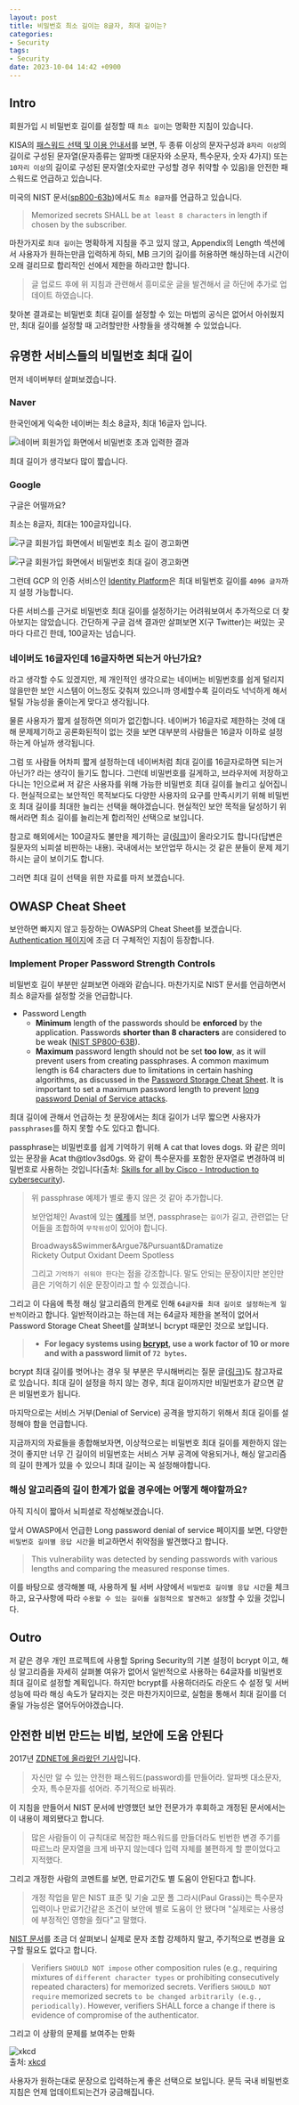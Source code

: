 ```yaml
---
layout: post
title: 비밀번호 최소 길이는 8글자, 최대 길이는?
categories:
- Security
tags:
- Security
date: 2023-10-04 14:42 +0900
---
```

## Intro

회원가입 시 비밀번호 길이를 설정할 때 `최소 길이`는 명확한 지침이 있습니다.

KISA의 [패스워드 선택 및 이용 안내서](https://www.kisa.or.kr/2060305/form?postSeq=14&lang_type=KO)를 보면, 두 종류 이상의 문자구성과 `8자리 이상`의 길이로 구성된 문자열(문자종류는 알파벳 대문자와 소문자, 특수문자, 숫자 4가지) 또는 `10자리 이상`의 길이로 구성된 문자열(숫자로만 구성할 경우 취약할 수 있음)을 안전한 패스워드로 언급하고 있습니다.

미국의 NIST 문서([sp800-63b](https://pages.nist.gov/800-63-3/sp800-63b.html#:~:text=5.1.1.1%20Memorized%20Secret%20Authenticators))에서도 `최소 8글자`를 언급하고 있습니다. 

> Memorized secrets SHALL be `at least 8 characters` in length if chosen by the subscriber.

마찬가지로 `최대 길이`는 명확하게 지침을 주고 있지 않고, Appendix의 Length 섹션에서 사용자가 원하는만큼 입력하게 하되, MB 크기의 길이를 허용하면 해싱하는데 시간이 오래 걸리므로 합리적인 선에서 제한을 하라고만 합니다.

> 글 업로드 후에 위 지침과 관련해서 흥미로운 글을 발견해서 글 하단에 추가로 업데이트 하였습니다.

찾아본 결과로는 비밀번호 최대 길이를 설정할 수 있는 마법의 공식은 없어서 아쉬웠지만, 최대 길이를 설정할 때 고려할만한 사항들을 생각해볼 수 있었습니다.

## 유명한 서비스들의 비밀번호 최대 길이

먼저 네이버부터 살펴보겠습니다.

### Naver

한국인에게 익숙한 네이버는 최소 8글자, 최대 16글자 입니다.

![네이버 회원가입 화면에서 비밀번호 초과 입력한 결과](/assets/img/2023-10-04-how-to-set-maximum-password-length/01.naver-password-length.png)

최대 길이가 생각보다 많이 짧습니다.

### Google

구글은 어떨까요?

최소는 8글자, 최대는 100글자입니다.

![구글 회원가입 화면에서 비밀번호 최소 길이 경고화면](/assets/img/2023-10-04-how-to-set-maximum-password-length/02.google-password-min-length.png)

![구글 회원가입 화면에서 비밀번호 최대 길이 경고화면](/assets/img/2023-10-04-how-to-set-maximum-password-length/03.google-password-max-length.png)

그런데 GCP 의 인증 서비스인 [Identity Platform](https://cloud.google.com/identity-platform/docs/password-policy?hl=ko)은 최대 비밀번호 길이를 `4096 글자`까지 설정 가능합니다.

다른 서비스를 근거로 비밀번호 최대 길이를 설정하기는 어려워보여서 추가적으로 더 찾아보지는 않았습니다. 간단하게 구글 검색 결과만 살펴보면 X(구 Twitter)는 써있는 곳마다 다르긴 한데, 100글자는 넘습니다.

### 네이버도 16글자인데 16글자하면 되는거 아닌가요?

라고 생각할 수도 있겠지만, 제 개인적인 생각으로는 네이버는 비밀번호를 쉽게 털리지 않을만한 보안 시스템이 어느정도 갖춰져 있으니까 영세할수록 길이라도 넉넉하게 해서 털릴 가능성을 줄이는게 맞다고 생각됩니다.

물론 사용자가 짧게 설정하면 의미가 없긴합니다. 네이버가 16글자로 제한하는 것에 대해 문제제기하고 공론화된적이 없는 것을 보면 대부분의 사람들은 16글자 이하로 설정하는게 아닐까 생각됩니다.

그럼 또 사람들 어차피 짧게 설정하는데 네이버처럼 최대 길이를 16글자로하면 되는거 아닌가? 라는 생각이 들기도 합니다. 그런데 비밀번호를 길게하고, 브라우저에 저장하고 다니는 1인으로써 저 같은 사용자를 위해 가능한 비밀번호 최대 길이를 늘리고 싶어집니다. 현실적으로는 보안적인 목적보다도 다양한 사용자의 요구를 만족시키기 위해 비밀번호 최대 길이를 최대한 늘리는 선택을 해야겠습니다. 현실적인 보안 목적을 달성하기 위해서라면 최소 길이를 늘리는게 합리적인 선택으로 보입니다.

참고로 해외에서는 100글자도 불만을 제기하는 글([링크](https://security.stackexchange.com/questions/169472/why-is-there-a-cap-on-password-length))이 올라오기도 합니다(답변은 질문자의 뇌피셜 비판하는 내용). 국내에서는 보안업무 하시는 것 같은 분들이 문제 제기하시는 글이 보이기도 합니다.

그러면 최대 길이 선택을 위한 자료를 마저 보겠습니다.

## OWASP Cheat Sheet

보안하면 빠지지 않고 등장하는 OWASP의 Cheat Sheet를 보겠습니다. [Authentication 페이지](https://cheatsheetseries.owasp.org/cheatsheets/Authentication_Cheat_Sheet.html#implement-proper-password-strength-controls)에 조금 더 구체적인 지침이 등장합니다.

### Implement Proper Password Strength Controls

비밀번호 길이 부분만 살펴보면 아래와 같습니다. 마찬가지로 NIST 문서를 언급하면서 최소 8글자를 설정할 것을 언급합니다.

-   Password Length
    -   **Minimum**  length of the passwords should be  **enforced**  by the application. Passwords  **shorter than 8 characters**  are considered to be weak ([NIST SP800-63B](https://pages.nist.gov/800-63-3/sp800-63b.html)).
    -   **Maximum**  password length should not be set  **too low**, as it will prevent users from creating passphrases. A common maximum length is 64 characters due to limitations in certain hashing algorithms, as discussed in the  [Password Storage Cheat Sheet](https://cheatsheetseries.owasp.org/cheatsheets/Password_Storage_Cheat_Sheet.html#maximum-password-lengths). It is important to set a maximum password length to prevent  [long password Denial of Service attacks](https://www.acunetix.com/vulnerabilities/web/long-password-denial-of-service/).

최대 길이에 관해서 언급하는 첫 문장에서는 최대 길이가 너무 짧으면 사용자가 `passphrases`를 하지 못할 수도 있다고 합니다.

passphrase는 비밀번호를 쉽게 기억하기 위해 A cat that loves dogs. 와 같은 의미있는 문장을 Acat th@tlov3sd0gs. 와 같이 특수문자를 포함한 문자열로 변경하여 비밀번호로 사용하는 것입니다(출처: [Skills for all by Cisco - Introduction to cybersecurity](https://skillsforall.com/course/introduction-to-cybersecurity)).

> 위 passphrase 예제가 별로 좋지 않은 것 같아 추가합니다.
>
> 보안업체인 Avast에 있는 [예제](https://www.avg.com/en/signal/how-to-create-a-strong-password-that-you-wont-forget)를 보면, passphrase는 `길이`가 길고, 관련없는 단어들을 조합하여 `무작위성`이 있어야 합니다.
>
> Broadways&Swimmer&Argue7&Pursuant&Dramatize  
> Rickety Output Oxidant Deem Spotless
>
> 그리고 `기억하기 쉬워야 한다`는 점을 강조합니다. 말도 안되는 문장이지만 본인만큼은 기억하기 쉬운 문장이라고 할 수 있겠습니다.

그리고 이 다음에 특정 해싱 알고리즘의 한계로 인해 `64글자를 최대 길이로 설정하는게 일반적`이라고 합니다. 일반적이라고는 하는데 저는 64글자 제한을 본적이 없어서 Password Storage Cheat Sheet를 살펴보니 bcrypt 때문인 것으로 보입니다.

> -   **For legacy systems using  [bcrypt](https://cheatsheetseries.owasp.org/cheatsheets/Password_Storage_Cheat_Sheet.html#bcrypt), use a work factor of 10 or more and with a password limit of `72 bytes`.**

bcrypt 최대 길이를 벗어나는 경우 뒷 부분은 무시해버리는 질문 글([링크](https://security.stackexchange.com/questions/39849/does-bcrypt-have-a-maximum-password-length))도 참고자료로 있습니다. 최대 길이 설정을 하지 않는 경우, 최대 길이까지만 비밀번호가 같으면 같은 비밀번호가 됩니다.

마지막으로는 서비스 거부(Denial of Service) 공격을 방지하기 위해서 최대 길이를 설정해야 함을 언급합니다.

지금까지의 자료들을 종합해보자면, 이상적으로는 비밀번호 최대 길이를 제한하지 않는 것이 좋지만 너무 긴 길이의 비밀번호는 서비스 거부 공격에 악용되거나, 해싱 알고리즘의 길이 한계가 있을 수 있으니 최대 길이는 꼭 설정해야합니다.

### 해싱 알고리즘의 길이 한계가 없을 경우에는 어떻게 해야할까요?

아직 지식이 짧아서 뇌피셜로 작성해보겠습니다.

앞서 OWASP에서 언급한 Long password denial of service 페이지를 보면, 다양한 `비밀번호 길이별 응답 시간`을 비교하면서 취약점을 발견했다고 합니다.

> This vulnerability was detected by sending passwords with various lengths and comparing the measured response times.

이를 바탕으로 생각해볼 때, 사용하게 될 서버 사양에서 `비밀번호 길이별 응답 시간`을 체크하고, 요구사항에 따라 `수용할 수 있는 길이를 실험적으로 발견하고 설정`할 수 있을 것입니다.

## Outro

저 같은 경우 개인 프로젝트에 사용할 Spring Security의 기본 설정이 bcrypt 이고, 해싱 알고리즘을 자세히 살펴볼 여유가 없어서 일반적으로 사용하는 64글자를 비밀번호 최대 길이로 설정할 계획입니다. 하지만 bcrypt를 사용하더라도 라운드 수 설정 및 서버 성능에 따라 해싱 속도가 달라지는 것은 마찬가지이므로, 실험을 통해서 최대 길이를 더 줄일 가능성은 열어두어야겠습니다.

## 안전한 비번 만드는 비법, 보안에 도움 안된다

2017년 [ZDNET에 올라왔던 기사](https://zdnet.co.kr/view/?no=20170809110258)입니다.

> 자신만 알 수 있는 안전한 패스워드(password)를 만들어라. 알파벳 대소문자, 숫자, 특수문자를 섞어라. 주기적으로 바꿔라.

이 지침을 만들어서 NIST 문서에 반영했던 보안 전문가가 후회하고 개정된 문서에서는 이 내용이 제외됐다고 합니다.

> 많은 사람들이 이 규칙대로 복잡한 패스워드를 만들더라도 빈번한 변경 주기를 따르느라 문자열을 크게 바꾸지 않는데다 입력 자체를 불편하게 할 뿐이었다고 지적했다.

그리고 개정한 사람의 코멘트를 보면, 만료기간도 별 도움이 안된다고 합니다.

> 개정 작업을 맡은 NIST 표준 및 기술 고문 폴 그라시(Paul Grassi)는 특수문자 입력이나 만료기간같은 조건이 보안에 별로 도움이 안 됐다며 "실제로는 사용성에 부정적인 영향을 줬다"고 말했다.

[NIST 문서](https://pages.nist.gov/800-63-3/sp800-63b.html#-5112-memorized-secret-verifiers)를 조금 더 살펴보니 실제로 문자 조합 강제하지 말고, 주기적으로 변경을 요구할 필요도 없다고 합니다.

> Verifiers `SHOULD NOT impose` other composition rules (e.g., requiring mixtures of `different character types` or prohibiting consecutively repeated characters) for memorized secrets. Verifiers `SHOULD NOT require` memorized secrets `to be changed arbitrarily (e.g., periodically)`. However, verifiers SHALL force a change if there is evidence of compromise of the authenticator.

그리고 이 상황의 문제를 보여주는 만화

![xkcd](https://imgs.xkcd.com/comics/password_strength.png)  
출처: [xkcd](https://xkcd.com/936)

사용자가 원하는대로 문장으로 입력하는게 좋은 선택으로 보입니다. 문득 국내 비밀번호 지침은 언제 업데이트되는건가 궁금해집니다.